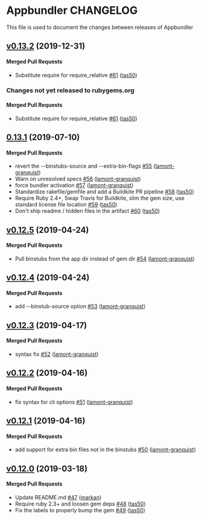 # Appbundler CHANGELOG

This file is used to document the changes between releases of Appbundler

<!-- latest_release 0.13.2 -->
## [v0.13.2](https://github.com/chef/appbundler/tree/v0.13.2) (2019-12-31)

#### Merged Pull Requests
- Substitute require for require_relative [#61](https://github.com/chef/appbundler/pull/61) ([tas50](https://github.com/tas50))
<!-- latest_release -->

<!-- release_rollup since=0.13.1 -->
### Changes not yet released to rubygems.org

#### Merged Pull Requests
- Substitute require for require_relative [#61](https://github.com/chef/appbundler/pull/61) ([tas50](https://github.com/tas50)) <!-- 0.13.2 -->
<!-- release_rollup -->

<!-- latest_stable_release -->
## [0.13.1](https://github.com/chef/appbundler/tree/0.13.1) (2019-07-10)

#### Merged Pull Requests
- revert the --binstubs-source and --extra-bin-flags [#55](https://github.com/chef/appbundler/pull/55) ([lamont-granquist](https://github.com/lamont-granquist))
- Warn on unresolved specs [#56](https://github.com/chef/appbundler/pull/56) ([lamont-granquist](https://github.com/lamont-granquist))
- force bundler activation [#57](https://github.com/chef/appbundler/pull/57) ([lamont-granquist](https://github.com/lamont-granquist))
- Standardize rakefile/gemfile and add a Buildkite PR pipeline [#58](https://github.com/chef/appbundler/pull/58) ([tas50](https://github.com/tas50))
- Require Ruby 2.4+, Swap Travis for Buildkite, slim the gem size, use standard license file location [#59](https://github.com/chef/appbundler/pull/59) ([tas50](https://github.com/tas50))
- Don&#39;t ship readme / hidden files in the artifact [#60](https://github.com/chef/appbundler/pull/60) ([tas50](https://github.com/tas50))
<!-- latest_stable_release -->

## [v0.12.5](https://github.com/chef/appbundler/tree/v0.12.5) (2019-04-24)

#### Merged Pull Requests
- Pull binstubs from the app dir instead of gem dir [#54](https://github.com/chef/appbundler/pull/54) ([lamont-granquist](https://github.com/lamont-granquist))

## [v0.12.4](https://github.com/chef/appbundler/tree/v0.12.4) (2019-04-24)

#### Merged Pull Requests
- add --binstub-source option [#53](https://github.com/chef/appbundler/pull/53) ([lamont-granquist](https://github.com/lamont-granquist))

## [v0.12.3](https://github.com/chef/appbundler/tree/v0.12.3) (2019-04-17)

#### Merged Pull Requests
- syntax fix [#52](https://github.com/chef/appbundler/pull/52) ([lamont-granquist](https://github.com/lamont-granquist))

## [v0.12.2](https://github.com/chef/appbundler/tree/v0.12.2) (2019-04-16)

#### Merged Pull Requests
- fix syntax for cli options [#51](https://github.com/chef/appbundler/pull/51) ([lamont-granquist](https://github.com/lamont-granquist))

## [v0.12.1](https://github.com/chef/appbundler/tree/v0.12.1) (2019-04-16)

#### Merged Pull Requests
- add support for extra bin files not in the binstubs [#50](https://github.com/chef/appbundler/pull/50) ([lamont-granquist](https://github.com/lamont-granquist))

## [v0.12.0](https://github.com/chef/appbundler/tree/v0.12.0) (2019-03-18)

#### Merged Pull Requests
- Update README.md [#47](https://github.com/chef/appbundler/pull/47) ([markan](https://github.com/markan))
- Require ruby 2.3+ and loosen gem deps [#48](https://github.com/chef/appbundler/pull/48) ([tas50](https://github.com/tas50))
- Fix the labels to properly bump the gem [#49](https://github.com/chef/appbundler/pull/49) ([tas50](https://github.com/tas50))